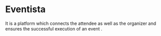 # Eventista
It is a platform which connects the attendee as well as the organizer and ensures the successful execution of an event .
